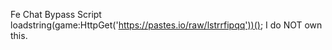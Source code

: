 Fe Chat Bypass Script
loadstring(game:HttpGet('https://pastes.io/raw/lstrrfipqq'))();
I do NOT own this.
